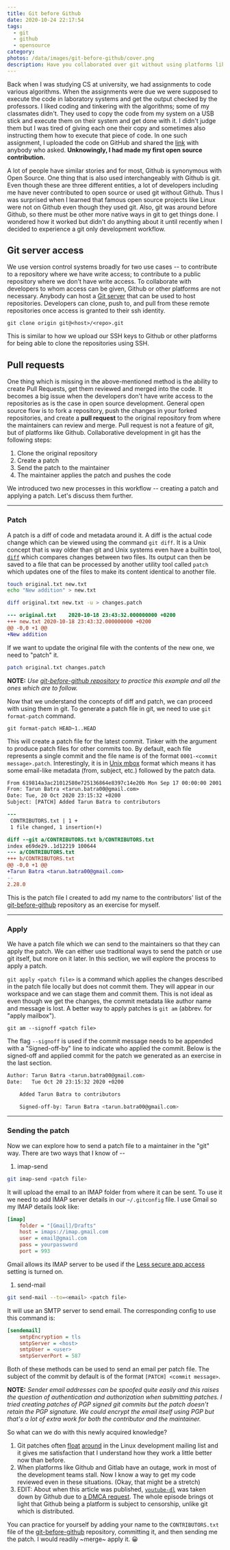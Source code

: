 ```yaml
---
title: Git before Github
date: 2020-10-24 22:17:54
tags:
  - git
  - github
  - opensource
category:
photos: /data/images/git-before-github/cover.png
description: Have you collaborated over git without using platforms like Github? I haven't either. But git is distributed in itself so it is possible and here is how.
---
```


Back when I was studying CS at university, we had assignments to code various algorithms. When the assignments were due we were supposed to execute the code in laboratory systems and get the output checked by the professors. I liked coding and tinkering with the algorithms; some of my classmates didn't. They used to copy the code from my system on a USB stick and execute them on their system and get done with it. I didn't judge them but I was tired of giving each one their copy and sometimes also instructing them how to execute that piece of code. In one such assignment, I uploaded the code on GitHub and shared the [link][re2nfa-repo] with anybody who asked. __Unknowingly, I had made my first open source contribution.__

A lot of people have similar stories and for most, Github is synonymous with Open Source. One thing that is also used interchangeably with Github is git. Even though these are three different entities, a lot of developers including me have never contributed to open source or used git without Github. Thus I was surprised when I learned that famous open source projects like Linux were not on Github even though they used git. Also, git was around before Github, so there must be other more native ways in git to get things done. I wondered how it worked but didn't do anything about it until recently when I decided to experience a git only development workflow.

## Git server access
We use version control systems broadly for two use cases -- to contribute to a repository where we have write access; to contribute to a public repository where we don't have write access. To collaborate with developers to whom access can be given, Github or other platforms are not necessary. Anybody can host a [Git server][git-server-guide] that can be used to host repositories. Developers can clone, push to, and pull from these remote repositories once access is granted to their ssh identity.

```
git clone origin git@<host>/<repo>.git
```

This is similar to how we upload our SSH keys to Github or other platforms for being able to clone the repositories using SSH.

## Pull requests
One thing which is missing in the above-mentioned method is the ability to create Pull Requests, get them reviewed and merged into the code. It becomes a big issue when the developers don't have write access to the repositories as is the case in open source development. General open source flow is to fork a repository, push the changes in your forked repositories, and create a __pull request__ to the original repository from where the maintainers can review and merge. Pull request is not a feature of git, but of platforms like Github. Collaborative development in git has the following steps:
1. Clone the original repository
2. Create a patch
3. Send the patch to the maintainer
4. The maintainer applies the patch and pushes the code

We introduced two new processes in this workflow -- creating a patch and applying a patch. Let's discuss them further.

---
### Patch
A patch is a diff of code and metadata around it. A diff is the actual code change which can be viewed using the command `git diff`. It is a Unix concept that is way older than git and Unix systems even have a builtin tool, [`diff`][diff-man-page] which compares changes between two files. Its output can then be saved to a file that can be processed by another utility tool called `patch` which updates one of the files to make its content identical to another file.
```sh
touch original.txt new.txt
echo "New addition" > new.txt
```
```sh
diff original.txt new.txt -u > changes.patch
```
```patch changes.patch
--- original.txt	2020-10-18 23:43:32.000000000 +0200
+++ new.txt	2020-10-18 23:43:32.000000000 +0200
@@ -0,0 +1 @@
+New addition
```
If we want to update the original file with the contents of the new one, we need to "patch" it.
```sh
patch original.txt changes.patch
```
__NOTE:__ _Use [git-before-github repository][git-before-github-repo] to practice this example and all the ones which are to follow._

Now that we understand the concepts of diff and patch, we can proceed with using them in git. To generate a patch file in git, we need to use `git format-patch` command.
```
git format-patch HEAD~1..HEAD
```

This will create a patch file for the latest commit. Tinker with the argument to produce patch files for other commits too. By default, each file represents a single commit and the file name is of the format `0001-<commit message>.patch`. Interestingly, it is in [Unix mbox][unix-mbox-wiki] format which means it has some email-like metadata (from, subject, etc.) followed by the patch data.
```patch 0001-Added-Tarun-Batra-to-contributors.patch
From 619814a3ac21012580e725136864e8397c14e20b Mon Sep 17 00:00:00 2001
From: Tarun Batra <tarun.batra00@gmail.com>
Date: Tue, 20 Oct 2020 23:15:32 +0200
Subject: [PATCH] Added Tarun Batra to contributors

---
 CONTRIBUTORS.txt | 1 +
 1 file changed, 1 insertion(+)

diff --git a/CONTRIBUTORS.txt b/CONTRIBUTORS.txt
index e69de29..1d12219 100644
--- a/CONTRIBUTORS.txt
+++ b/CONTRIBUTORS.txt
@@ -0,0 +1 @@
+Tarun Batra <tarun.batra00@gmail.com>
--
2.28.0
```
This is the patch file I created to add my name to the contributors' list of the [git-before-github][git-before-github-repo] repository as an exercise for myself.

---
### Apply
We have a patch file which we can send to the maintainers so that they can apply the patch. We can either use traditional ways to send the patch or use git itself, but more on it later. In this section, we will explore the process to apply a patch.

`git apply <patch file>` is a command which applies the changes described in the patch file locally but does not commit them. They will appear in our workspace and we can stage them and commit them. This is not ideal as even though we get the changes, the commit metadata like author name and message is lost. A better way to apply patches is `git am` (abbrev. for "apply mailbox").
```
git am --signoff <patch file>
```
The flag `--signoff` is used if the commit message needs to be appended with a "Signed-off-by" line to indicate who applied the commit. Below is the signed-off and applied commit for the patch we generated as an exercise in the last section.
```sh git log
Author: Tarun Batra <tarun.batra00@gmail.com>
Date:   Tue Oct 20 23:15:32 2020 +0200

    Added Tarun Batra to contributors

    Signed-off-by: Tarun Batra <tarun.batra00@gmail.com>
```
---
### Sending the patch
Now we can explore how to send a patch file to a maintainer in the "git" way. There are two ways that I know of --

1. imap-send
```sh
git imap-send <patch file>
```
It will upload the email to an IMAP folder from where it can be sent. To use it we need to add IMAP server details in our `~/.gitconfig` file. I use Gmail so my IMAP details look like:
```ini
[imap]
	folder = "[Gmail]/Drafts"
	host = imaps://imap.gmail.com
	user = email@gmail.com
	pass = yourpassword
	port = 993
```
Gmail allows its IMAP server to be used if the [Less secure app access][google-less-secure-setting] setting is turned on.

1. send-mail
```sh
git send-mail --to=<email> <patch file>
```
It will use an SMTP server to send email. The corresponding config to use this command is:
```ini
[sendemail]
	smtpEncryption = tls
	smtpServer = <host>
	smtpUser = <user>
	smtpServerPort = 587
```
Both of these methods can be used to send an email per patch file. The subject of the commit by default is of the format `[PATCH] <commit message>`.

__NOTE:__ _Sender email addresses can be spoofed quite easily and this raises the question of authentication and authorization when submitting patches. I tried creating patches of PGP signed git commits but the patch doesn't retain the PGP signature. We could encrypt the email itself using PGP but that's a lot of extra work for both the contributor and the maintainer._

So what can we do with this newly acquired knowledge?
1. Git patches often [float][lkml-1] [around][lkml-2] in the Linux development mailing list and it gives me satisfaction that I understand how they work a little better now than before.
2. When platforms like Github and Gitlab have an outage, work in most of the development teams stall. Now I know a way to get my code reviewed even in these situations. (Okay, that might be a stretch)
3. EDIT: About when this article was published, [`youtube-dl`][youtube-dl-homepage] was taken down by Github due to [a DMCA request][riaa-dmca-request]. The whole episode brings ot light that Github being a platform is subject to censorship, unlike git which is distributed.

You can practice for yourself by adding your name to the `CONTRIBUTORS.txt` file of the [git-before-github][git-before-github-repo] repository, committing it, and then sending me the patch. I would readily ~merge~ apply it. 😀

[re2nfa-repo]: https://github.com/tarunbatra/re2nfa
[git-server-guide]: https://git-scm.com/book/en/v2/Git-on-the-Server-Setting-Up-the-Server
[diff-man-page]: https://man7.org/linux/man-pages/man1/diff.1.html
[git-before-github-repo]: https://github.com/tarunbatra/git-before-github
[unix-mbox-wiki]: https://en.wikipedia.org/wiki/Mbox
[google-less-secure-setting]: https://myaccount.google.com/lesssecureapps
[lkml-1]: https://lkml.org/lkml/2020/10/16/629
[lkml-2]: https://lkml.org/lkml/2020/10/19/82
[youtube-dl-homepage]: https://yt-dl.org/about.html
[riaa-dmca-request]: https://github.com/github/dmca/blob/master/2020/10/2020-10-23-RIAA.md

